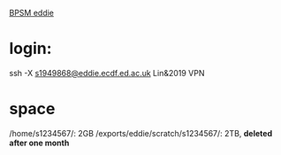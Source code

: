 [BPSM eddie](http://129.215.170.35/07_Using_Eddie.html)

# login:
ssh -X s1949868@eddie.ecdf.ed.ac.uk
Lin&2019
VPN
# space
/home/s1234567/: 2GB
/exports/eddie/scratch/s1234567/: 2TB, **deleted after one month**


<!--stackedit_data:
eyJoaXN0b3J5IjpbLTEzNzUzNzEyMzQsLTUzNzczOTE0NSwtMT
MyNzY4ODI4Miw3MDIwMDEyMzAsMzY5NTYwMDUwXX0=
-->
